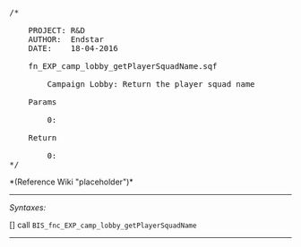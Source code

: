 <pre>/*

	PROJECT: R&D
	AUTHOR:  Endstar
	DATE:    18-04-2016

	fn_EXP_camp_lobby_getPlayerSquadName.sqf

		Campaign Lobby: Return the player squad name

	Params

		0:

	Return

		0:
*/</pre>*(Reference Wiki "placeholder")*<!-- Remove this after fill-in -->


---
*Syntaxes:*

[] call `BIS_fnc_EXP_camp_lobby_getPlayerSquadName`

---
